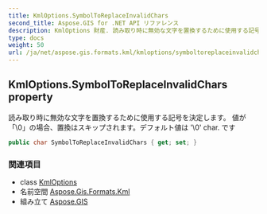 ```yaml
---
title: KmlOptions.SymbolToReplaceInvalidChars
second_title: Aspose.GIS for .NET API リファレンス
description: KmlOptions 財産. 読み取り時に無効な文字を置換するために使用する記号を決定します 値が0の場合置換はスキップされますデフォルト値は 0 char. です
type: docs
weight: 50
url: /ja/net/aspose.gis.formats.kml/kmloptions/symboltoreplaceinvalidchars/
---
```

## KmlOptions.SymbolToReplaceInvalidChars property

読み取り時に無効な文字を置換するために使用する記号を決定します。 値が「\0」の場合、置換はスキップされます。デフォルト値は '\0' char. です

```csharp
public char SymbolToReplaceInvalidChars { get; set; }
```

### 関連項目

* class [KmlOptions](../)
* 名前空間 [Aspose.Gis.Formats.Kml](../../kmloptions/)
* 組み立て [Aspose.GIS](../../../)


